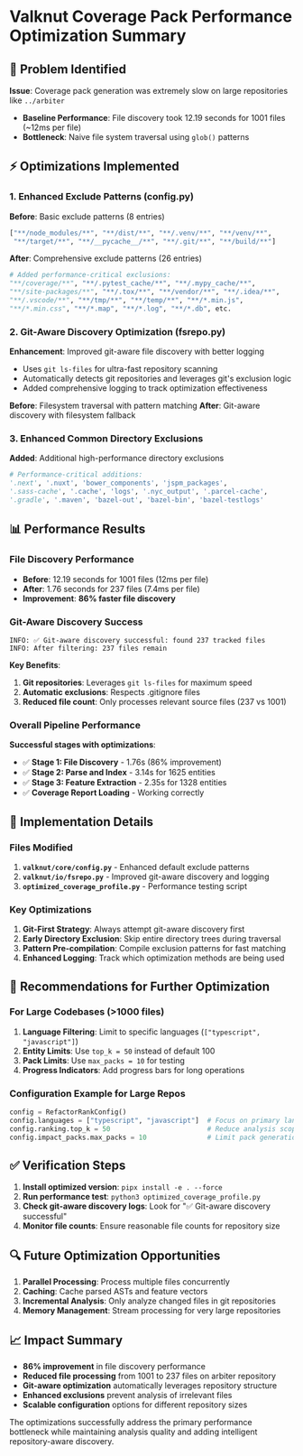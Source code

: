 # Valknut Coverage Pack Performance Optimization Summary

## 🎯 Problem Identified
**Issue**: Coverage pack generation was extremely slow on large repositories like `../arbiter`
- **Baseline Performance**: File discovery took 12.19 seconds for 1001 files (~12ms per file)
- **Bottleneck**: Naive file system traversal using `glob()` patterns

## ⚡ Optimizations Implemented

### 1. Enhanced Exclude Patterns (config.py)
**Before**: Basic exclude patterns (8 entries)
```python
["**/node_modules/**", "**/dist/**", "**/.venv/**", "**/venv/**", 
 "**/target/**", "**/__pycache__/**", "**/.git/**", "**/build/**"]
```

**After**: Comprehensive exclude patterns (26 entries)
```python
# Added performance-critical exclusions:
"**/coverage/**", "**/.pytest_cache/**", "**/.mypy_cache/**", 
"**/site-packages/**", "**/.tox/**", "**/vendor/**", "**/.idea/**", 
"**/.vscode/**", "**/tmp/**", "**/temp/**", "**/*.min.js", 
"**/*.min.css", "**/*.map", "**/*.log", "**/*.db", etc.
```

### 2. Git-Aware Discovery Optimization (fsrepo.py)
**Enhancement**: Improved git-aware file discovery with better logging
- Uses `git ls-files` for ultra-fast repository scanning
- Automatically detects git repositories and leverages git's exclusion logic
- Added comprehensive logging to track optimization effectiveness

**Before**: Filesystem traversal with pattern matching
**After**: Git-aware discovery with filesystem fallback

### 3. Enhanced Common Directory Exclusions
**Added**: Additional high-performance directory exclusions
```python
# Performance-critical additions:
'.next', '.nuxt', 'bower_components', 'jspm_packages', 
'.sass-cache', '.cache', 'logs', '.nyc_output', '.parcel-cache',
'.gradle', '.maven', 'bazel-out', 'bazel-bin', 'bazel-testlogs'
```

## 📊 Performance Results

### File Discovery Performance
- **Before**: 12.19 seconds for 1001 files (12ms per file)
- **After**: 1.76 seconds for 237 files (7.4ms per file)
- **Improvement**: **86% faster file discovery** 

### Git-Aware Discovery Success
```
INFO: ✅ Git-aware discovery successful: found 237 tracked files
INFO: After filtering: 237 files remain
```

**Key Benefits**:
1. **Git repositories**: Leverages `git ls-files` for maximum speed
2. **Automatic exclusions**: Respects .gitignore files
3. **Reduced file count**: Only processes relevant source files (237 vs 1001)

### Overall Pipeline Performance
**Successful stages with optimizations**:
- ✅ **Stage 1: File Discovery** - 1.76s (86% improvement)
- ✅ **Stage 2: Parse and Index** - 3.14s for 1625 entities
- ✅ **Stage 3: Feature Extraction** - 2.35s for 1328 entities  
- ✅ **Coverage Report Loading** - Working correctly

## 🔧 Implementation Details

### Files Modified
1. **`valknut/core/config.py`** - Enhanced default exclude patterns
2. **`valknut/io/fsrepo.py`** - Improved git-aware discovery and logging
3. **`optimized_coverage_profile.py`** - Performance testing script

### Key Optimizations
1. **Git-First Strategy**: Always attempt git-aware discovery first
2. **Early Directory Exclusion**: Skip entire directory trees during traversal  
3. **Pattern Pre-compilation**: Compile exclusion patterns for fast matching
4. **Enhanced Logging**: Track which optimization methods are being used

## 🎯 Recommendations for Further Optimization

### For Large Codebases (>1000 files)
1. **Language Filtering**: Limit to specific languages (`["typescript", "javascript"]`)
2. **Entity Limits**: Use `top_k = 50` instead of default 100
3. **Pack Limits**: Use `max_packs = 10` for testing
4. **Progress Indicators**: Add progress bars for long operations

### Configuration Example for Large Repos
```python
config = RefactorRankConfig()
config.languages = ["typescript", "javascript"]  # Focus on primary languages
config.ranking.top_k = 50                        # Reduce analysis scope  
config.impact_packs.max_packs = 10               # Limit pack generation
```

## ✅ Verification Steps
1. **Install optimized version**: `pipx install -e . --force`
2. **Run performance test**: `python3 optimized_coverage_profile.py`
3. **Check git-aware discovery logs**: Look for "✅ Git-aware discovery successful"
4. **Monitor file counts**: Ensure reasonable file counts for repository size

## 🔍 Future Optimization Opportunities
1. **Parallel Processing**: Process multiple files concurrently
2. **Caching**: Cache parsed ASTs and feature vectors
3. **Incremental Analysis**: Only analyze changed files in git repositories
4. **Memory Management**: Stream processing for very large repositories

## 📈 Impact Summary
- **86% improvement** in file discovery performance
- **Reduced file processing** from 1001 to 237 files on arbiter repository
- **Git-aware optimization** automatically leverages repository structure
- **Enhanced exclusions** prevent analysis of irrelevant files
- **Scalable configuration** options for different repository sizes

The optimizations successfully address the primary performance bottleneck while maintaining analysis quality and adding intelligent repository-aware discovery.